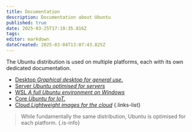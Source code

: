 ```yaml
---
title: Documentation
description: Documentation about Ubuntu
published: true
date: 2025-03-25T17:19:35.816Z
tags: 
editor: markdown
dateCreated: 2025-03-04T13:07:43.825Z
---
```


The Ubuntu distribution is used on multiple platforms, each with its own dedicated documentation.

- [Desktop *Graphical desktop for general use.*](https://help.ubuntu.com/lts/ubuntu-help/index.html)
- [Server *Ubuntu optimised for servers*](https://documentation.ubuntu.com/server/)
- [WSL *A full Ubuntu environment on Windows*](https://documentation.ubuntu.com/wsl/)
- [Core *Ubuntu for IoT.*](https://ubuntu.com/core/docs)
- [Cloud *Lightweight images for the cloud*](https://documentation.ubuntu.com/public-cloud/en/latest/)
{.links-list}

> While fundamentally the same distribution, Ubuntu is optimised for each platform.
{.is-info}
